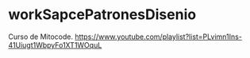 # workSapcePatronesDisenio
Curso de Mitocode. https://www.youtube.com/playlist?list=PLvimn1Ins-41Uiugt1WbpyFo1XT1WOquL
